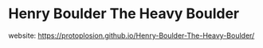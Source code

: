 # Henry Boulder The Heavy Boulder
website: https://protoplosion.github.io/Henry-Boulder-The-Heavy-Boulder/
